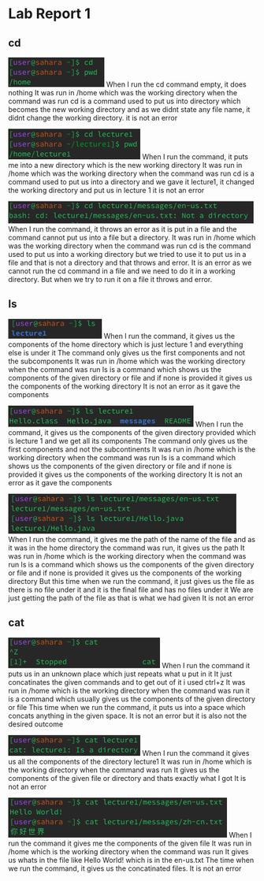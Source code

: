 # **Lab Report 1**

## cd

![image](cdEmpty.png)
When I run the cd command empty, it does nothing
It was run in /home which was the working directory when the command was run
cd is a command used to put us into directory which becomes the new working directory and as we didnt state any file name, it didnt change the working directory.
it is not an error

![image](cddirectory.png)
When I run the command, it puts me into a new directory which is the new working directory
It was run in /home which was the working directory when the command was run
cd is a command used to put us into a directory and we gave it lecture1, it changed the working directory and put us in lecture 1
it is not an error

![image](cdfile.png)
When I run the command, it throws an error as it is put in a file and the command cannot put us into a file but a directory.
It was run in /home which was the working directory when the command was run
cd is the command used to put us into a working directory but we tried to use it to put us in a file and that is not a directory and that throws and error.
It is an error as we cannot run the cd command in a file and we need to do it in a working directory. But when we try to run it on a file it throws and error.


## ls

![image](lsempty.png)
When I run the command, it gives us the components of the home directory which is just lecture 1 and everything else is under it
The command only gives us the first components and not the subcomponents
It was run in /home which was the working directory when the command was run
ls is a command which shows us the components of the given directory or file and if none is provided it gives us the components of the working directory
It is not an error as it gave the components

![image](lsdirectory.png)
When I run the command, it gives us the components of the given directory provided which is lecture 1 and we get all its components
The command only gives us the first components and not the subcontinents
It was run in /home which is the working directory when the command was run
ls is a command which shows us the components of the given directory or file and if none is provided it gives us the components of the working directory
It is not an error as it gave the components

![image](lsfile.png)
When I run the command, it gives me the path of the name of the file and as it was in the home directory the command was run, it gives us the path
It was run in /home which is the working directory when the command was run
ls is a command which shows us the components of the given directory or file and if none is provided it gives us the components of the working directory
But this time when we run the command, it just gives us the file as there is no file under it and it is the final file and has no files under it 
We are just getting the path of the file as that is what we had given
It is not an error

## cat

![image](catempty.png)
When I run the command it puts us in an unknown place which just repeats what u put in it
It just concatinates the given commands and to get out of it i used ctrl+z
It was run in /home which is the working directory when the command was run
it is a command which usually gives us the components of the given directory or file
This time when we run the command, it puts us into a space which concats anything in the given space.
It is not an error but it is also not the desired outcome

![image](catdirectory.png)
When I run the command it gives us all the components of the directory lecture1
It was run in /home which is the working directory when the command was run
It gives us the components of the given file or directory and thats exactly what I got
It is not an error

![image](catfile.png)
When I run the command it gives me the components of the given file
It was run in /home which is the working directory when the command was run
It gives us whats in the file like Hello World! which is in the en-us.txt 
The time when we run the command, it gives us the concatinated files.
It is not an error

